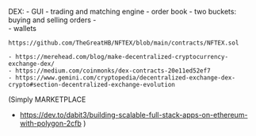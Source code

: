 DEX: 
    - GUI
    - trading and matching engine
        - order book
            - two buckets: buying and selling orders 
        -  
    - wallets 

    https://github.com/TheGreatHB/NFTEX/blob/main/contracts/NFTEX.sol

    - https://merehead.com/blog/make-decentralized-cryptocurrency-exchange-dex/
    - https://medium.com/coinmonks/dex-contracts-20e11ed52ef7
    - https://www.gemini.com/cryptopedia/decentralized-exchange-dex-crypto#section-decentralized-exchange-evolution


(Simply MARKETPLACE 
 - https://dev.to/dabit3/building-scalable-full-stack-apps-on-ethereum-with-polygon-2cfb
 )
